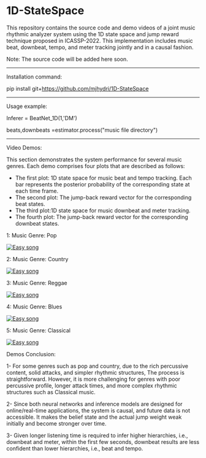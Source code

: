 # 1D-StateSpace

This repository contains the source code and demo videos of a joint music rhythmic analyzer system using the 1D state space and jump reward technique proposed in ICASSP-2022. This implementation includes music beat, downbeat, tempo, and meter tracking jointly and in a causal fashion. 

Note: The source code will be added here soon.

___________________________________________________________________
Installation command:

pip install git+https://github.com/mjhydri/1D-StateSpace
___________________________________________________________________
Usage example:

Inferer = BeatNet_1D(1,'DM') 

beats,downbeats =estimator.process("music file directory")
___________________________________________________________________
Video Demos:  

This section demonstrates the system performance for several music genres. Each demo comprises four plots that are described as follows:  

* The first plot: 1D state space for music beat and tempo tracking. Each bar represents the posterior probability of the corresponding state at each time frame.
* The second plot: The jump-back reward vector for the corresponding beat states. 
* The third plot:1D state space for music downbeat and meter tracking.
* The fourth plot: The jump-back reward vector for the corresponding downbeat states. 


1: Music Genre: Pop
  
[![Easy song](https://img.youtube.com/vi/YXGzvLe6bSQ/0.jpg)](https://youtu.be/YXGzvLe6bSQ)
  


2: Music Genre: Country
  
[![Easy song](https://img.youtube.com/vi/-9Lwirn6YAI/0.jpg)](https://youtu.be/-9Lwirn6YAI)

  

3: Music Genre: Reggae
  
[![Easy song](https://img.youtube.com/vi/VnDBmXWemPI/0.jpg)](https://youtu.be/VnDBmXWemPI)



4: Music Genre: Blues
  
[![Easy song](https://img.youtube.com/vi/CcUe3P0Y9BM/0.jpg)](https://youtu.be/CcUe3P0Y9BM)
  


5: Music Genre: Classical
  
  [![Easy song](https://img.youtube.com/vi/fl2ErbGrbyo/0.jpg)](https://youtu.be/fl2ErbGrbyo)
  

Demos Conclusion:

1- For some genres such as pop and country, due to the rich percussive content, solid attacks, and simpler rhythmic structures, The process is straightforward. However, it is more challenging for genres with poor percussive profile, longer attack times, and more complex rhythmic structures such as Classical music. 

2- Since both neural networks and inference models are designed for online/real-time applications, the system is causal, and future data is not accessible. It makes the belief state and the actual jump weight weak initially and become stronger over time. 

3- Given longer listening time is required to infer higher hierarchies, i.e., downbeat and meter, within the first few seconds, downbeat results are less confident than lower hierarchies, i.e., beat and tempo.   


